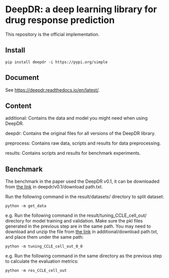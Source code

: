 # DeepDR: a deep learning library for drug response prediction

This repository is the official implementation.

## Install

```
pip install deepdr -i https://pypi.org/simple
```

## Document
See https://deepdr.readthedocs.io/en/latest/.

## Content

additional: Contains the data and model you might need when using DeepDR.

deepdr: Contains the original files for all versions of the DeepDR library.

preprocess: Contains raw data, scripts and results for data preprocessing.

results: Contains scripts and results for benchmark experiments.

## Benchmark

The benchmark in the paper used the DeepDR v0.1, it can be downloaded from [the link](https://drive.google.com/file/d/1usL_HFmCfndN4hkHq97CR4Lj1JaxiMm_/view?usp=sharing) in deepdr/v0.1/download path.txt.

Run the following command in the result/datasets/ directory to split dataset:

```
python -m get_data
```

e.g. Run the following command in the result/tuning_CCLE_cell_out/ directory for model training and validation. 
Make sure the pkl files generated in the previous step are in the same path. 
You may need to download and unzip the file from [the link](https://huggingface.co/spaces/user15632/DeepDR/tree/main/additional) in additional/download path.txt, and place them under the same path:

```
python -m tuning_CCLE_cell_out_0_0
```

e.g. Run the following command in the same directory as the previous step to calculate the evaluation metrics:

```
python -m res_CCLE_cell_out
```

